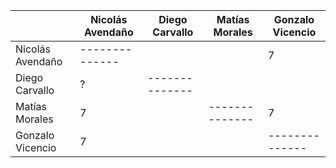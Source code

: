 |  									| Nicolás Avendaño  	| Diego Carvallo  	| Matías Morales	| Gonzalo Vicencio  	|
|---	|---	|---	|---	|---	|
| Nicolás Avendaño  |  --------------			|   								|  							 	|   				7				|
| Diego Carvallo  	|   		?							|   	--------------|  							 	|   								|
|  Matías Morales 	|   			7						|   								|  	--------------|   			7					|
|  Gonzalo Vicencio 	|   			7						|   								|  							 	|   --------------	|
